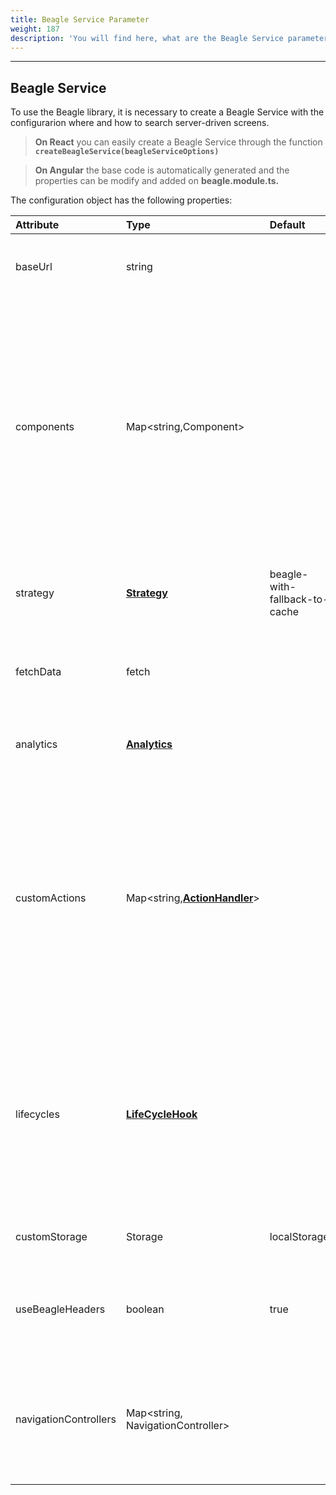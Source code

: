 ```yaml
---
title: Beagle Service Parameter
weight: 187
description: 'You will find here, what are the Beagle Service parameters.'
---
```


---

## Beagle Service

To use the Beagle library, it is necessary to create a Beagle Service with the configurarion where and how to search server-driven screens. 

> **On React** you can easily create a Beagle Service through the function **`createBeagleService(beagleServiceOptions)`**

> **On Angular**  the base code is automatically generated and the properties can be modify and added on **beagle.module.ts.**

The configuration object has the following properties: 

| Attribute | Type | Default | Required | Description |
| :--- | :--- | :--- | :--- | :--- |
| baseUrl | string |  |   ✓ | URL to the server with screens \(JSON\) on Beagle format.  |
| components | Map&lt;string,Component&gt; |  |   ✓  | A components map that will be rendered through Beagle's library. The values are key pairs and value where the key is identifier Beagle will always start by `beagle:` or `custom:`.  The value will always be the component connected to identifier. |
| strategy | [**Strategy**](/resources/customization/beagle-for-web/cache-strategy) | beagle-with-fallback-to-cache |  | Cache strategy applied on requests of the server screen.  |
| fetchData | fetch |  |  | It allows to add a customized function t to make HTTP requests. |
| analytics | [**Analytics**](/api/analytics) |  |  | It allows the use of handlers to the tag capture of some events.  |
| customActions | Map&lt;string,[**ActionHandler**](/resources/customization/beagle-for-web/customized-actions/#create-an-actionhandler)&gt; |  |  | A customized action map that can be interpreted by Beagle's library. It is a key and value map where the key will always be an identifier starting by `beagle:` or `custom:` and the value will be the [**ActionHandler**](/resources/beagle-for-android/custom-action/) connected to that action. |
| lifecycles | [**LifeCycleHook**](/resources/customization/beagle-for-web/advanced-topics/rendering/) |  |  | A global map to add lifecycles behaviors of the components. Each cycle happens on the screen renderization process, before the components become HTML. |
| customStorage | Storage | localStorage |  | It replaces the localStorage default of the browsers. |
| useBeagleHeaders | boolean | true |  |  It uses or not Beagle's specific headers when it requests to the server screens.   |
| navigationControllers | Map&lt;string, NavigationController&gt; |  |  | It allows you to add control options of the visual response, like show the no items of loading and errors components.  |

